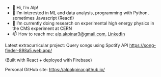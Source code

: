 - 👋 Hi, I’m Alp!
- 👀 I’m interested in ML and data analysis, programming with Python, sometimes Javascript (React!)
- 🌱 I’m currently doing research on experimental high energy physics in the CMS experiment at CERN
- 📫 How to reach me: alp.akpinar3@gmail.com, [LinkedIn](https://www.linkedin.com/in/alp-akp%C4%B1nar-9ab423b7/) 

Latest extracurricular project: Query songs using Spotify API
https://song-finder-898a5.web.app/

(Built with React + deployed with Firebase)

Personal GitHub site:
https://alpakpinar.github.io/

<!---
alpakpinar/alpakpinar is a ✨ special ✨ repository because its `README.md` (this file) appears on your GitHub profile.
You can click the Preview link to take a look at your changes.
--->
